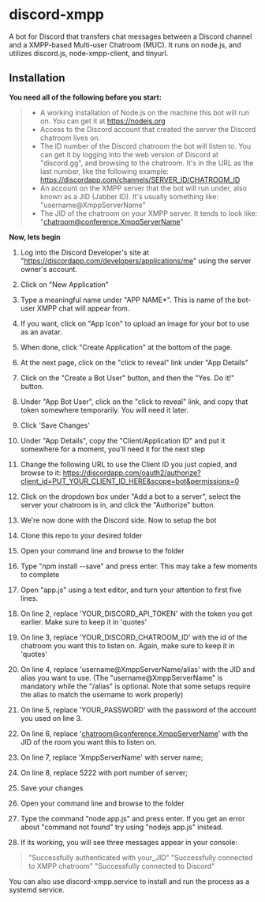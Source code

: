 discord-xmpp
===================

A bot for Discord that transfers chat messages between a Discord channel and a XMPP-based Multi-user Chatroom (MUC). It runs on node.js, and utilizes discord.js, node-xmpp-client, and tinyurl. 

**Installation**
-------------

**You need all of the following before you start:**
> - A working installation of Node.js on the machine this bot will run on. You can get it at https://nodejs.org
> - Access to the Discord account that created the server the Discord chatroom lives on.
> - The ID number of the Discord chatroom the bot will listen to. You can get it by logging into the web version of Discord at "discord.gg",  and browsing to the chatroom. It's in the URL as the last number, like the following example: https://discordapp.com/channels/SERVER_ID/CHATROOM_ID
> - An account on the XMPP server that the bot will run under, also known as a JID (Jabber ID). It's usually something like: "username@XmppServerName"
> - The JID of the chatroom on your XMPP server. It tends to look like: "chatroom@conference.XmppServerName"

**Now, lets begin**

1. Log into the Discord Developer's site at "https://discordapp.com/developers/applications/me" using the server owner's account.
2. Click on "New Application"
3. Type a meaningful name under "APP NAME*". This is name of the bot-user XMPP chat will appear from.
4. If you want, click on "App Icon" to upload an image for your bot to use as an avatar.
5. When done, click "Create Application" at the bottom of the page.
6. At the next page, click on the "click to reveal" link under "App Details"
7. Click on the "Create a Bot User" button, and then the "Yes. Do it!" button.
8. Under "App Bot User", click on the "click to reveal" link, and copy that token somewhere temporarily. You will need it later.
9. Click 'Save Changes'
10. Under "App Details", copy the "Client/Application ID" and put it somewhere for a moment, you'll need it for the next step
11. Change the following URL to use the Client ID you just copied, and browse to it: https://discordapp.com/oauth2/authorize?client_id=PUT_YOUR_CLIENT_ID_HERE&scope=bot&permissions=0
12. Click on the dropdown box under "Add a bot to a server", select the server your chatroom is in, and click the "Authorize" button.
13. We're now done with the Discord side. Now to setup the bot

14. Clone this repo to your desired folder
15. Open your command line and browse to the folder
16. Type "npm install --save" and press enter. This may take a few moments to complete
17. Open "app.js" using a text editor, and turn your attention to first five lines.
18. On line 2, replace 'YOUR_DISCORD_API_TOKEN' with the token you got earlier. Make sure to keep it in 'quotes'
19. On line 3, replace 'YOUR_DISCORD_CHATROOM_ID' with the id of the chatroom you want this to listen on. Again, make sure to keep it in 'quotes'
20. On line 4, replace 'username@XmppServerName/alias' with the JID and alias you want to use. (The "username@XmppServerName" is mandatory while the "/alias" is optional. Note that some setups require the alias to match the username to work properly)
21. On line 5, replace 'YOUR_PASSWORD' with the password of the account you used on line 3.
22. On line 6, replace 'chatroom@conference.XmppServerName' with the JID of the room you want this to listen on.
23. On line 7, replace 'XmppServerName' with server name;
24. On line 8, replace 5222 with port number of server;
25. Save your changes
26. Open your command line and browse to the folder
27. Type the command "node app.js" and press enter. If you get an error about "command not found" try using "nodejs app.js" instead.
28. If its working, you will see three messages appear in your console:
> "Successfully authenticated with your_JID"
> "Successfully connected to XMPP chatroom"
> "Successfully connected to Discord"

You can also use discord-xmpp.service to install and run the process as a systemd service.
